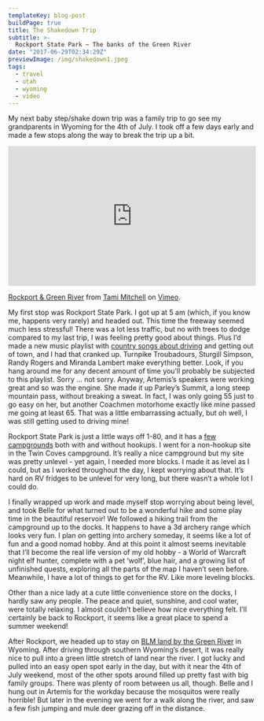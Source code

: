 ```yaml
---
templateKey: blog-post
buildPage: true
title: The Shakedown Trip
subtitle: >-
  Rockport State Park ~ The banks of the Green River
date: "2017-06-29T02:34:29Z"
previewImage: /img/shakedown1.jpeg
tags:
  - travel
  - utah
  - wyoming
  - video
---
```


My next baby step/shake down trip was a family trip to go see my grandparents in Wyoming for the 4th of July. I took off a few days early and made a few stops along the way to break the trip up a bit.

<div style="padding:56.25% 0 0 0;position:relative;"><iframe src="https://player.vimeo.com/video/248415104" style="position:absolute;top:0;left:0;width:100%;height:100%;" frameborder="0" webkitallowfullscreen mozallowfullscreen allowfullscreen></iframe></div><script src="https://player.vimeo.com/api/player.js"></script>
<p><a href="https://vimeo.com/248415104">Rockport &amp; Green River</a> from <a href="https://vimeo.com/tamimitchell">Tami Mitchell</a> on <a href="https://vimeo.com">Vimeo</a>.</p>


My first stop was Rockport State Park. I got up at 5 am (which, if you know me, happens very rarely) and headed out. This time the freeway seemed much less stressful! There was a lot less traffic, but no with trees to dodge compared to my last trip, I was feeling pretty good about things. Plus I’d made a new music playlist with [country songs about driving](https://open.spotify.com/user/tm48/playlist/66saFdS40RoqXVaOZ55Tpn?si=gJytT15DSyyIBPszqnN2JQ) and getting out of town, and I had that cranked up. Turnpike Troubadours, Sturgill Simpson, Randy Rogers and Miranda Lambert make everything better. Look, if you hang around me for any decent amount of time you’ll probably be subjected to this playlist. Sorry ... not sorry. Anyway, Artemis’s speakers were working great and so was the engine. She made it up Parley’s Summit, a long steep mountain pass, without breaking a sweat. In fact, I was only going 55 just to go easy on her, but another Coachmen motorhome exactly like mine passed me going at least 65. That was a little embarrassing actually, but oh well, I was still getting used to driving mine!

Rockport State Park is just a little ways off 1-80, and it has a [few campgrounds](https://www.campendium.com/rockport-state-park) both with and without hookups. I went for a non-hookup site in the Twin Coves campground. It’s really a nice campground but my site was pretty unlevel - yet again, I needed more blocks. I made it as level as I could, but as I worked throughout the day, I kept worrying about that. It’s hard on RV fridges to be unlevel for very long, but there wasn’t a whole lot I could do.

I finally wrapped up work and made myself stop worrying about being level, and took Belle for what turned out to be a wonderful hike and some play time in the beautiful reservoir! We followed a hiking trail from the campground up to the docks. It happens to have a 3d archery range which looks very fun. I plan on getting into archery someday, it seems like a lot of fun and a good nomad hobby. And at this point it almost seems inevitable that I’ll become the real life version of my old hobby - a World of Warcraft night elf hunter, complete with a pet ‘wolf’, blue hair, and a growing list of unfinished quests, exploring all the parts of the map I haven’t seen before. Meanwhile, I have a lot of things to get for the RV. Like more leveling blocks.

Other than a nice lady at a cute little convenience store on the docks, I hardly saw any people. The peace and quiet, sunshine, and cool water, were totally relaxing. I almost couldn’t believe how nice everything felt. I’ll certainly be back to Rockport, it seems like a great place to spend a summer weekend!

After Rockport, we headed up to stay on [BLM land by the Green River](https://www.campendium.com/slate-creek-wyoming) in Wyoming. After driving through southern Wyoming’s desert, it was really nice to pull into a green little stretch of land near the river. I got lucky and pulled into an easy open spot early in the day, but with it near the 4th of July weekend, most of the other spots around filled up pretty fast with big family groups. There was plenty of room between us all, though. Belle and I hung out in Artemis for the workday because the mosquitos were really horrible! But later in the evening we went for a walk along the river, and saw a few  fish jumping and mule deer grazing off in the distance.
